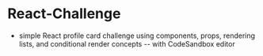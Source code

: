 # React-Challenge
- simple React profile card challenge using components, props, rendering lists, and conditional render concepts
   -- with CodeSandbox editor

